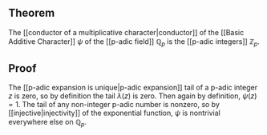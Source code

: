 ## Theorem
The [[conductor of a multiplicative character|conductor]] of the [[Basic Additive Character]] $\psi$ of the [[p-adic field]] $\mathbb Q_p$ is the [[p-adic integers]] $\mathbb Z_p$.
## Proof
The [[p-adic expansion is unique|p-adic expansion]] tail of a p-adic integer $z$ is zero, so by definition the tail $\lambda(z)$ is zero. Then again by definition, $\psi(z) = 1$. The tail of any non-integer p-adic number is nonzero, so by [[injective|injectivity]] of the exponential function, $\psi$ is nontrivial everywhere else on $\mathbb Q_p$. 